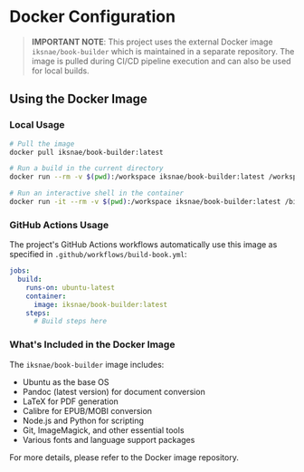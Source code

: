 # Docker Configuration

> **IMPORTANT NOTE**: This project uses the external Docker image `iksnae/book-builder` which is maintained in a separate repository. The image is pulled during CI/CD pipeline execution and can also be used for local builds.

## Using the Docker Image

### Local Usage

```bash
# Pull the image
docker pull iksnae/book-builder:latest

# Run a build in the current directory
docker run --rm -v $(pwd):/workspace iksnae/book-builder:latest /workspace/build.sh

# Run an interactive shell in the container
docker run -it --rm -v $(pwd):/workspace iksnae/book-builder:latest /bin/bash
```

### GitHub Actions Usage

The project's GitHub Actions workflows automatically use this image as specified in `.github/workflows/build-book.yml`:

```yaml
jobs:
  build:
    runs-on: ubuntu-latest
    container:
      image: iksnae/book-builder:latest
    steps:
      # Build steps here
```

### What's Included in the Docker Image

The `iksnae/book-builder` image includes:

- Ubuntu as the base OS
- Pandoc (latest version) for document conversion
- LaTeX for PDF generation
- Calibre for EPUB/MOBI conversion
- Node.js and Python for scripting
- Git, ImageMagick, and other essential tools
- Various fonts and language support packages

For more details, please refer to the Docker image repository.